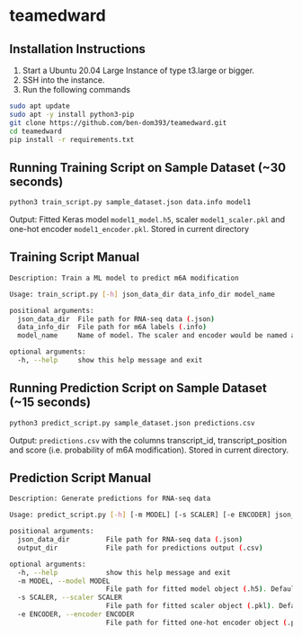# teamedward

## Installation Instructions
1. Start a Ubuntu 20.04 Large Instance of type t3.large or bigger.
2. SSH into the instance.
3. Run the following commands
```sh
sudo apt update
sudo apt -y install python3-pip
git clone https://github.com/ben-dom393/teamedward.git
cd teamedward
pip install -r requirements.txt
```

## Running Training Script on Sample Dataset (~30 seconds)
```sh
python3 train_script.py sample_dataset.json data.info model1
```
Output: Fitted Keras model `model1_model.h5`, scaler `model1_scaler.pkl` and one-hot encoder `model1_encoder.pkl`. Stored in current directory

## Training Script Manual
```sh
Description: Train a ML model to predict m6A modification

Usage: train_script.py [-h] json_data_dir data_info_dir model_name

positional arguments:
  json_data_dir  File path for RNA-seq data (.json)
  data_info_dir  File path for m6A labels (.info)
  model_name     Name of model. The scaler and encoder would be named after this as well.

optional arguments:
  -h, --help     show this help message and exit
```
## Running Prediction Script on Sample Dataset (~15 seconds)
```sh
python3 predict_script.py sample_dataset.json predictions.csv
```
Output: `predictions.csv` with the columns transcript_id, transcript_position and score (i.e. probability of m6A modification). Stored in current directory.

## Prediction Script Manual
```sh
Description: Generate predictions for RNA-seq data

Usage: predict_script.py [-h] [-m MODEL] [-s SCALER] [-e ENCODER] json_data_dir output_dir

positional arguments:
  json_data_dir         File path for RNA-seq data (.json)
  output_dir            File path for predictions output (.csv)

optional arguments:
  -h, --help            show this help message and exit
  -m MODEL, --model MODEL
                        File path for fitted model object (.h5). Default: models/fitted_model.h5
  -s SCALER, --scaler SCALER
                        File path for fitted scaler object (.pkl). Default: models/fitted_scaler.pkl
  -e ENCODER, --encoder ENCODER
                        File path for fitted one-hot encoder object (.pkl). Default: models/fitted_encoder.pkl
```
